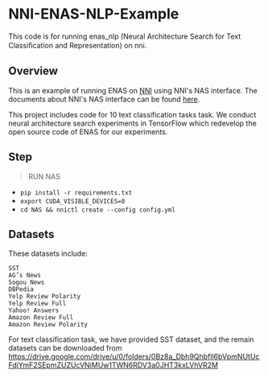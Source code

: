 # NNI-ENAS-NLP-Example
This code is for running enas_nlp (Neural Architecture Search for Text Classiﬁcation and Representation) on nni.

## Overview

This is an example of running ENAS on [NNI](https://github.com/microsoft/nni) using NNI's NAS interface. The documents about NNI's NAS interface can be found [here](https://github.com/microsoft/nni/blob/master/docs/en_US/GeneralNasInterfaces.md).

This project includes code for 10 text classification tasks task. We conduct neural architecture search experiments in TensorFlow which redevelop the open source code of ENAS for our experiments. 

## Step

> RUN NAS

- `pip install -r requirements.txt`
- `export CUDA_VISIBLE_DEVICES=0`
- `cd NAS && nnictl create --config config.yml`

## Datasets

These datasets include:

    SST
    AG’s News
    Sogou News
    DBPedia
    Yelp Review Polarity
    Yelp Review Full
    Yahoo! Answers
    Amazon Review Full
    Amazon Review Polarity

For text classification task, we have provided SST dataset, and the remain datasets can be downloaded from https://drive.google.com/drive/u/0/folders/0Bz8a_Dbh9Qhbfll6bVpmNUtUcFdjYmF2SEpmZUZUcVNiMUw1TWN6RDV3a0JHT3kxLVhVR2M

